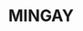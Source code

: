 ---
lastmod: '2025-04-06T06:05:20+00:00'
latitude: -34.983539
layout: suburb
longitude: 148.390372
postcode: '2727'
state: NSW
title: MINGAY
url: /nsw/mingay/
---